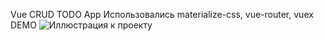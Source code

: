 Vue CRUD TODO App 
Использовались materialize-css, vue-router, vuex
DEMO 
![Иллюстрация к проекту](https://github.com/jon/coolproject/raw/master/image/image.png)




